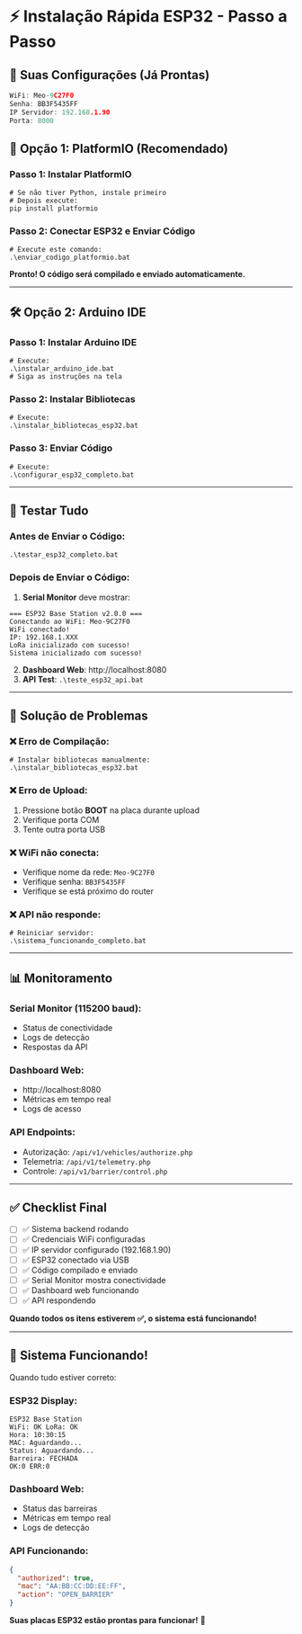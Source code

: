 # ⚡ Instalação Rápida ESP32 - Passo a Passo

## 🎯 **Suas Configurações (Já Prontas)**
```cpp
WiFi: Meo-9C27F0
Senha: BB3F5435FF
IP Servidor: 192.168.1.90
Porta: 8000
```

## 🚀 **Opção 1: PlatformIO (Recomendado)**

### **Passo 1: Instalar PlatformIO**
```batch
# Se não tiver Python, instale primeiro
# Depois execute:
pip install platformio
```

### **Passo 2: Conectar ESP32 e Enviar Código**
```batch
# Execute este comando:
.\enviar_codigo_platformio.bat
```

**Pronto! O código será compilado e enviado automaticamente.**

---

## 🛠️ **Opção 2: Arduino IDE**

### **Passo 1: Instalar Arduino IDE**
```batch
# Execute:
.\instalar_arduino_ide.bat
# Siga as instruções na tela
```

### **Passo 2: Instalar Bibliotecas**
```batch
# Execute:
.\instalar_bibliotecas_esp32.bat
```

### **Passo 3: Enviar Código**
```batch
# Execute:
.\configurar_esp32_completo.bat
```

---

## 🧪 **Testar Tudo**

### **Antes de Enviar o Código:**
```batch
.\testar_esp32_completo.bat
```

### **Depois de Enviar o Código:**
1. **Serial Monitor** deve mostrar:
```
=== ESP32 Base Station v2.0.0 ===
Conectando ao WiFi: Meo-9C27F0
WiFi conectado!
IP: 192.168.1.XXX
LoRa inicializado com sucesso!
Sistema inicializado com sucesso!
```

2. **Dashboard Web**: http://localhost:8080
3. **API Test**: `.\teste_esp32_api.bat`

---

## 🔧 **Solução de Problemas**

### **❌ Erro de Compilação:**
```batch
# Instalar bibliotecas manualmente:
.\instalar_bibliotecas_esp32.bat
```

### **❌ Erro de Upload:**
1. Pressione botão **BOOT** na placa durante upload
2. Verifique porta COM
3. Tente outra porta USB

### **❌ WiFi não conecta:**
- Verifique nome da rede: `Meo-9C27F0`
- Verifique senha: `BB3F5435FF`
- Verifique se está próximo do router

### **❌ API não responde:**
```batch
# Reiniciar servidor:
.\sistema_funcionando_completo.bat
```

---

## 📊 **Monitoramento**

### **Serial Monitor (115200 baud):**
- Status de conectividade
- Logs de detecção
- Respostas da API

### **Dashboard Web:**
- http://localhost:8080
- Métricas em tempo real
- Logs de acesso

### **API Endpoints:**
- Autorização: `/api/v1/vehicles/authorize.php`
- Telemetria: `/api/v1/telemetry.php`
- Controle: `/api/v1/barrier/control.php`

---

## ✅ **Checklist Final**

- [ ] ✅ Sistema backend rodando
- [ ] ✅ Credenciais WiFi configuradas
- [ ] ✅ IP servidor configurado (192.168.1.90)
- [ ] ✅ ESP32 conectado via USB
- [ ] ✅ Código compilado e enviado
- [ ] ✅ Serial Monitor mostra conectividade
- [ ] ✅ Dashboard web funcionando
- [ ] ✅ API respondendo

**Quando todos os itens estiverem ✅, o sistema está funcionando!**

---

## 🎉 **Sistema Funcionando!**

Quando tudo estiver correto:

### **ESP32 Display:**
```
ESP32 Base Station
WiFi: OK LoRa: OK
Hora: 10:30:15
MAC: Aguardando...
Status: Aguardando...
Barreira: FECHADA
OK:0 ERR:0
```

### **Dashboard Web:**
- Status das barreiras
- Métricas em tempo real
- Logs de detecção

### **API Funcionando:**
```json
{
  "authorized": true,
  "mac": "AA:BB:CC:DD:EE:FF",
  "action": "OPEN_BARRIER"
}
```

**Suas placas ESP32 estão prontas para funcionar!** 🚀